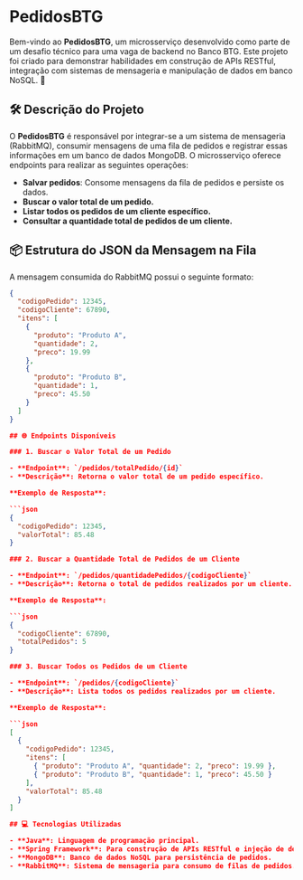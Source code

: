 # PedidosBTG

Bem-vindo ao **PedidosBTG**, um microsserviço desenvolvido como parte de um desafio técnico para uma vaga de backend no Banco BTG. Este projeto foi criado para demonstrar habilidades em construção de APIs RESTful, integração com sistemas de mensageria e manipulação de dados em banco NoSQL. 🚀

## 🛠️ Descrição do Projeto

O **PedidosBTG** é responsável por integrar-se a um sistema de mensageria (RabbitMQ), consumir mensagens de uma fila de pedidos e registrar essas informações em um banco de dados MongoDB. O microsserviço oferece endpoints para realizar as seguintes operações:

- **Salvar pedidos**: Consome mensagens da fila de pedidos e persiste os dados.
- **Buscar o valor total de um pedido.**
- **Listar todos os pedidos de um cliente específico.**
- **Consultar a quantidade total de pedidos de um cliente.**

## 📦 Estrutura do JSON da Mensagem na Fila

A mensagem consumida do RabbitMQ possui o seguinte formato:

```json
{
  "codigoPedido": 12345,
  "codigoCliente": 67890,
  "itens": [
    {
      "produto": "Produto A",
      "quantidade": 2,
      "preco": 19.99
    },
    {
      "produto": "Produto B",
      "quantidade": 1,
      "preco": 45.50
    }
  ]
}

## 🌐 Endpoints Disponíveis

### 1. Buscar o Valor Total de um Pedido

- **Endpoint**: `/pedidos/totalPedido/{id}`
- **Descrição**: Retorna o valor total de um pedido específico.

**Exemplo de Resposta**:

```json
{
  "codigoPedido": 12345,
  "valorTotal": 85.48
}

### 2. Buscar a Quantidade Total de Pedidos de um Cliente

- **Endpoint**: `/pedidos/quantidadePedidos/{codigoCliente}`
- **Descrição**: Retorna o total de pedidos realizados por um cliente.

**Exemplo de Resposta**:

```json
{
  "codigoCliente": 67890,
  "totalPedidos": 5
}

### 3. Buscar Todos os Pedidos de um Cliente

- **Endpoint**: `/pedidos/{codigoCliente}`
- **Descrição**: Lista todos os pedidos realizados por um cliente.

**Exemplo de Resposta**:

```json
[
  {
    "codigoPedido": 12345,
    "itens": [
      { "produto": "Produto A", "quantidade": 2, "preco": 19.99 },
      { "produto": "Produto B", "quantidade": 1, "preco": 45.50 }
    ],
    "valorTotal": 85.48
  }
]

## 💻 Tecnologias Utilizadas

- **Java**: Linguagem de programação principal.
- **Spring Framework**: Para construção de APIs RESTful e injeção de dependências.
- **MongoDB**: Banco de dados NoSQL para persistência de pedidos.
- **RabbitMQ**: Sistema de mensageria para consumo de filas de pedidos.
